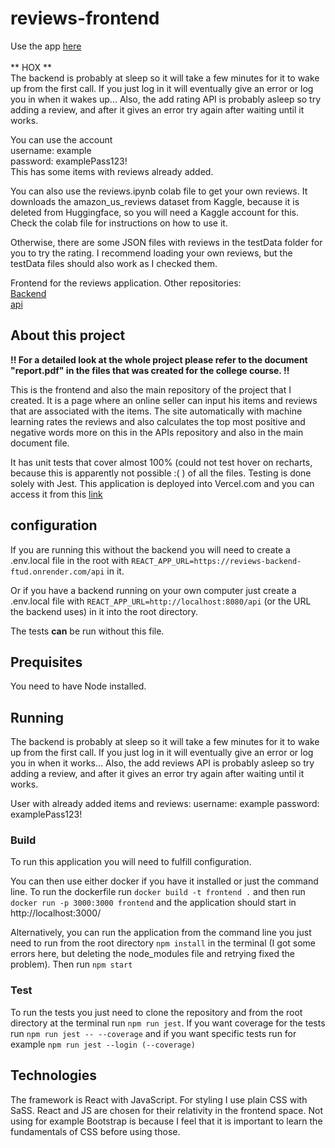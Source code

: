 # reviews-frontend

Use the app [here](https://reviews-frontend-ochre.vercel.app/login)
<br />
<br />
** HOX **
<br />
The backend is probably at sleep so it will take a few minutes for it to wake up from the first call. If you just log in it will eventually give an error or log you in when it wakes up... Also, the add rating API is probably asleep so try adding a review, and after it gives an error try again after waiting until it works.

You can use the account
<br />
username: example
<br />
password: examplePass123!
<br />
This has some items with reviews already added. 

You can also use the reviews.ipynb colab file to get your own reviews. It downloads the amazon_us_reviews dataset from Kaggle, because it is deleted from Huggingface, so you will need a Kaggle account for this. Check the colab file for instructions on how to use it.

Otherwise, there are some JSON files with reviews in the testData folder for you to try the rating. I recommend loading your own reviews, but the testData files should also work as I checked them.
<br />

Frontend for the reviews application. Other repositories:
<br />
[Backend](https://github.com/Iispar/reviews-backend)
<br />
[api](https://github.com/Iispar/review-summary-API)

## About this project

**!! For a detailed look at the whole project please refer to the document "report.pdf" in the files that was created for the college course. !!**

This is the frontend and also the main repository of the project that I created. It is a page where an online seller can input his items and
reviews that are associated with the items. The site automatically with machine learning rates the reviews and also calculates the top most positive and negative words
more on this in the APIs repository and also in the main document file.

It has unit tests that cover almost 100% (could not test hover on recharts, because this is apparently not possible :( ) of all the files. Testing is done solely with Jest. This application is deployed into Vercel.com and you can access it from this [link](https://reviews-frontend-ochre.vercel.app/login)

## configuration
If you are running this without the backend you will need to create a .env.local file in the root with ```REACT_APP_URL=https://reviews-backend-ftud.onrender.com/api``` in it.

Or if you have a backend running on your own computer just create a .env.local file with ```REACT_APP_URL=http://localhost:8080/api``` (or the URL the backend uses) in it into the root directory.

The tests **can** be run without this file.

## Prequisites

You need to have Node installed.

## Running

The backend is probably at sleep so it will take a few minutes for it to wake up from the first call. If you just log in it will eventually give an error or log you in when it works... Also, the add reviews API is probably asleep so try adding a review, and after it gives an error try again after waiting until it works.

User with already added items and reviews:
username: example
password: examplePass123!

### Build 
To run this application you will need to fulfill configuration.

You can then use either docker if you have it installed or just the command line. To run the dockerfile run ```docker build -t frontend .```
and then run ```docker run -p 3000:3000 frontend``` and the application should start in http://localhost:3000/

Alternatively, you can run the application from the command line you just need to run from the root directory `npm install` in the terminal (I got some errors here, but deleting the node_modules file and retrying fixed the problem). Then run `npm start`
### Test
To run the tests you just need to clone the repository and from the root directory at the terminal run `npm run jest`. If you want coverage for the tests run `npm run jest -- --coverage` and if you want specific tests run for example `npm run jest --login (--coverage)`

## Technologies
The framework is React with JavaScript. For styling I use plain CSS with SaSS. React and JS are chosen for their relativity in the frontend space. Not using for example Bootstrap is because I
feel that it is important to learn the fundamentals of CSS before using those.
